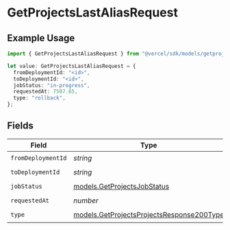 # GetProjectsLastAliasRequest

## Example Usage

```typescript
import { GetProjectsLastAliasRequest } from "@vercel/sdk/models/getprojectsop.js";

let value: GetProjectsLastAliasRequest = {
  fromDeploymentId: "<id>",
  toDeploymentId: "<id>",
  jobStatus: "in-progress",
  requestedAt: 7507.65,
  type: "rollback",
};
```

## Fields

| Field                                                                                        | Type                                                                                         | Required                                                                                     | Description                                                                                  |
| -------------------------------------------------------------------------------------------- | -------------------------------------------------------------------------------------------- | -------------------------------------------------------------------------------------------- | -------------------------------------------------------------------------------------------- |
| `fromDeploymentId`                                                                           | *string*                                                                                     | :heavy_check_mark:                                                                           | N/A                                                                                          |
| `toDeploymentId`                                                                             | *string*                                                                                     | :heavy_check_mark:                                                                           | N/A                                                                                          |
| `jobStatus`                                                                                  | [models.GetProjectsJobStatus](../models/getprojectsjobstatus.md)                             | :heavy_check_mark:                                                                           | N/A                                                                                          |
| `requestedAt`                                                                                | *number*                                                                                     | :heavy_check_mark:                                                                           | N/A                                                                                          |
| `type`                                                                                       | [models.GetProjectsProjectsResponse200Type](../models/getprojectsprojectsresponse200type.md) | :heavy_check_mark:                                                                           | N/A                                                                                          |